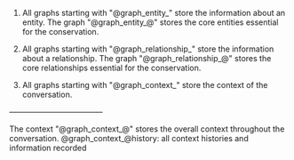 
1.	All graphs starting with "@graph_entity_" store the information about an entity. The graph "@graph_entity_@" stores the core entities essential for the conservation. 

2.	All graphs starting with "@graph_relationship_" store the information about a relationship. The graph "@graph_relationship_@" stores the core relationships essential for the conservation. 

3.	All graphs starting with "@graph_context_" store the context of the conversation. 

————————————



The context "@graph_context_@" stores the overall context throughout the conversation. 
@graph_context_@history: all context histories and information recorded